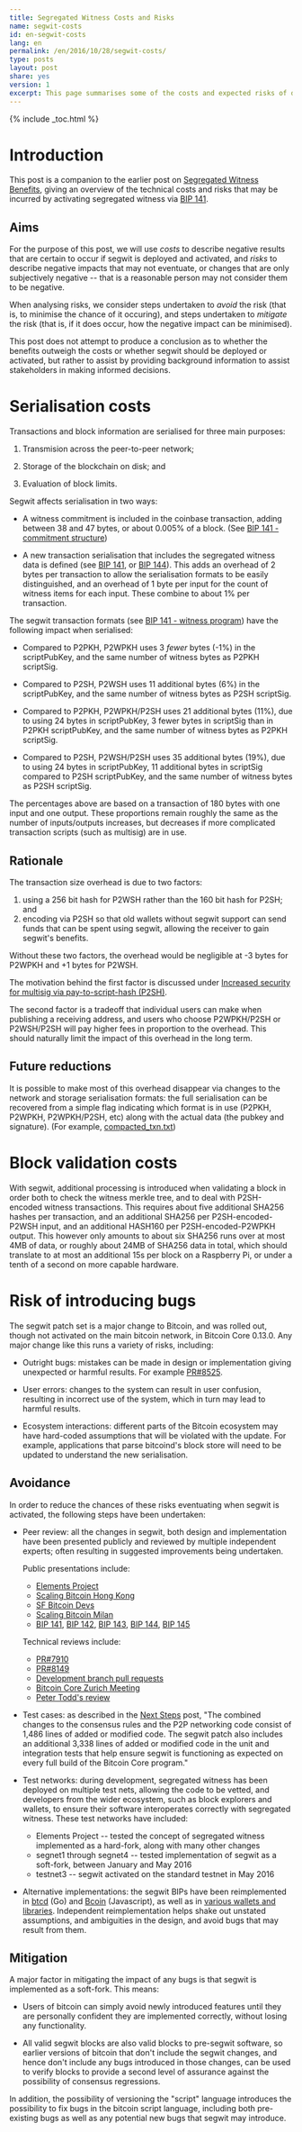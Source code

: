 ```yaml
---
title: Segregated Witness Costs and Risks
name: segwit-costs
id: en-segwit-costs
lang: en
permalink: /en/2016/10/28/segwit-costs/
type: posts
layout: post
share: yes
version: 1
excerpt: This page summarises some of the costs and expected risks of deploying segregated witness.
---
```

{% include _toc.html %}

# Introduction

This post is a companion to the earlier post on [Segregated
Witness Benefits](/en/2016/01/26/segwit-benefits/),
giving an overview of the technical costs and risks that
may be incurred by activating segregated witness via [BIP
141](https://github.com/bitcoin/bips/blob/master/bip-0141.mediawiki).

## Aims

For the purpose of this post, we will use *costs* to describe negative
results that are certain to occur if segwit is deployed and activated,
and *risks* to describe negative impacts that may not eventuate, or
changes that are only subjectively negative -- that is a reasonable
person may not consider them to be negative.

When analysing risks, we consider steps undertaken to *avoid* the risk
(that is, to minimise the chance of it occuring), and steps undertaken to
*mitigate* the risk (that is, if it does occur, how the negative impact
can be minimised).

This post does not attempt to produce a conclusion as to whether the
benefits outweigh the costs or whether segwit should be deployed or
activated, but rather to assist by providing background information to
assist stakeholders in making informed decisions.

# Serialisation costs

Transactions and block information are serialised for three main purposes:

 1. Transmision across the peer-to-peer network;

 2. Storage of the blockchain on disk; and

 3. Evaluation of block limits.

Segwit affects serialisation in two ways:

 * A witness commitment is included in the coinbase transaction,
   adding between 38 and 47 bytes, or about 0.005% of a block.
   (See [BIP 141 - commitment structure](https://github.com/bitcoin/bips/blob/master/bip-0141.mediawiki#commitment-structure))

 * A new transaction serialisation that includes the
   segregated witness data is defined (see [BIP 141](https://github.com/bitcoin/bips/blob/master/bip-0141.mediawiki#Transaction_ID), or [BIP 144](https://github.com/bitcoin/bips/blob/master/bip-0144.mediawiki#Serialization)).
   This adds an overhead of 2 bytes per transaction to allow the
   serialisation formats to be easily distinguished, and an overhead of
   1 byte per input for the count of witness items for each input. These
   combine to about 1% per transaction.

The segwit transaction formats (see [BIP 141 - witness
program](https://github.com/bitcoin/bips/blob/master/bip-0141.mediawiki#witness-program)) have the following impact when serialised:

 * Compared to P2PKH, P2WPKH uses 3 *fewer* bytes (-1%) in the
   scriptPubKey, and the same number of witness bytes as P2PKH scriptSig.

 * Compared to P2SH, P2WSH uses 11 additional bytes (6%) in the
   scriptPubKey, and the same number of witness bytes as P2SH scriptSig.

 * Compared to P2PKH, P2WPKH/P2SH uses 21 additional bytes (11%),
   due to using 24 bytes in scriptPubKey, 3 fewer bytes in scriptSig
   than in P2PKH scriptPubKey, and the same number of witness bytes as
   P2PKH scriptSig.

 * Compared to P2SH, P2WSH/P2SH uses 35 additional bytes (19%),
   due to using 24 bytes in scriptPubKey, 11 additional bytes in scriptSig
   compared to P2SH scriptPubKey, and the same number of witness bytes
   as P2SH scriptSig.

The percentages above are based on a transaction of 180 bytes with one
input and one output. These proportions remain roughly the same as the
number of inputs/outputs increases, but decreases if more complicated
transaction scripts (such as multisig) are in use.

## Rationale

The transaction size overhead is due to two factors:

 1. using a 256 bit hash for P2WSH rather than the 160 bit hash
    for P2SH; and
 2. encoding via P2SH so that old wallets without segwit support
    can send funds that can be spent using segwit, allowing the receiver
    to gain segwit's benefits.

Without these two factors, the overhead would be negligible at -3 bytes
for P2WPKH and +1 bytes for P2WSH.

The motivation behind the first factor is discussed under
[Increased security for multisig via pay-to-script-hash
(P2SH)](/en/2016/01/26/segwit-benefits/#increased-security-for-multisig-via-pay-to-script-hash-p2sh).

The second factor is a tradeoff that individual users can make when
publishing a receiving address, and users who choose P2WPKH/P2SH
or P2WSH/P2SH will pay higher fees in proportion to the overhead.
This should naturally limit the impact of this overhead in the long term.

## Future reductions

It is possible to make most of this overhead disappear via
changes to the network and storage serialisation formats: the
full serialisation can be recovered from a simple flag indicating
which format is in use (P2PKH, P2WPKH, P2WPKH/P2SH, etc) along
with the actual data (the pubkey and signature).  (For example,
[compacted_txn.txt](https://people.xiph.org/~greg/compacted_txn.txt))

# Block validation costs

With segwit, additional processing is introduced when validating
a block in order both to check the witness merkle tree, and to
deal with P2SH-encoded witness transactions. This requires about
five additional SHA256 hashes per transaction, and an additional
SHA256 per P2SH-encoded-P2WSH input, and an additional HASH160 per
P2SH-encoded-P2WPKH output. This however only amounts to about six SHA256
runs over at most 4MB of data, or roughly about 24MB of SHA256 data in
total, which should translate to at most an additional 15s per block on
a Raspberry Pi, or under a tenth of a second on more capable hardware.

# Risk of introducing bugs

The segwit patch set is a major change to Bitcoin, and was rolled out,
though not activated on the main bitcoin network, in Bitcoin Core 0.13.0.
Any major change like this runs a variety of risks, including:

 * Outright bugs: mistakes can be made in design or implementation
   giving unexpected or harmful results. For example
   [PR#8525](https://github.com/bitcoin/bitcoin/pull/8525).

 * User errors: changes to the system can result in user confusion,
   resulting in incorrect use of the system, which in turn may lead to
   harmful results.

 * Ecosystem interactions: different parts of the Bitcoin ecosystem may
   have hard-coded assumptions that will be violated with the update. For
   example, applications that parse bitcoind's block store will need to
   be updated to understand the new serialisation.

## Avoidance

In order to reduce the chances of these risks eventuating when segwit
is activated, the following steps have been undertaken:

 * Peer review: all the changes in segwit, both design and implementation
   have been presented publicly and reviewed by multiple independent
   experts; often resulting in suggested improvements being undertaken.

   Public presentations include:
   - [Elements Project](https://www.elementsproject.org/elements/segregated-witness/)
   - [Scaling Bitcoin Hong Kong](http://diyhpl.us/wiki/transcripts/scalingbitcoin/hong-kong/segregated-witness-and-its-impact-on-scalability/)
   - [SF Bitcoin Devs](https://www.youtube.com/watch?v=NOYNZB5BCHM)
   - [Scaling Bitcoin Milan](http://diyhpl.us/wiki/transcripts/scalingbitcoin/milan/segwit-lessons-learned/)
   - [BIP 141](https://github.com/bitcoin/bips/blob/master/bip-0141.mediawiki),
     [BIP 142](https://github.com/bitcoin/bips/blob/master/bip-0142.mediawiki),
     [BIP 143](https://github.com/bitcoin/bips/blob/master/bip-0143.mediawiki),
     [BIP 144](https://github.com/bitcoin/bips/blob/master/bip-0144.mediawiki),
     [BIP 145](https://github.com/bitcoin/bips/blob/master/bip-0145.mediawiki)

   Technical reviews include:
   - [PR#7910](https://github.com/bitcoin/bitcoin/pull/7910)
   - [PR#8149](https://github.com/bitcoin/bitcoin/pull/8149)
   - [Development branch pull requests](https://github.com/sipa/bitcoin/pulls?utf8=%E2%9C%93&q=is%3Apr%20)
   - [Bitcoin Core Zurich Meeting](https://bitcoincore.org/logs/2016-05-zurich-meeting-notes.html)
   - [Peter Todd's review](https://petertodd.org/2016/segwit-consensus-critical-code-review)

 * Test cases: as described in the [Next Steps](https://bitcoincore.org/en/2016/06/24/segwit-next-steps/#how-segwit-was-tested)
   post, "The combined changes to the consensus rules and the P2P
   networking code consist of 1,486 lines of added or modified code. The
   segwit patch also includes an additional 3,338 lines of added or
   modified code in the unit and integration tests that help ensure
   segwit is functioning as expected on every full build of the Bitcoin
   Core program."

 * Test networks: during development, segregated witness has been deployed
   on multiple test nets, allowing the code to be vetted, and developers
   from the wider ecosystem, such as block explorers and wallets,
   to ensure their software interoperates correctly with segregated
   witness. These test networks have included:
   - Elements Project -- tested the concept of segregated witness
     implemented as a hard-fork, along with many other changes
   - segnet1 through segnet4 -- tested implementation of segwit as a
     soft-fork, between January and May 2016
   - testnet3 -- segwit activated on the standard testnet in May 2016

 * Alternative implementations: the segwit BIPs have been reimplemented in
   [btcd](https://github.com/btcsuite/btcd/pull/656) (Go) and
   [Bcoin](https://medium.com/purse-essays/introducing-bcoin-fdfcb22dfa34) (Javascript),
   as well as in [various wallets and libraries](/en/segwit_adoption/).
   Independent reimplementation helps shake out unstated assumptions, and
   ambiguities in the design, and avoid bugs that may result from them.

## Mitigation

A major factor in mitigating the impact of any bugs is that segwit is
implemented as a soft-fork. This means:

 * Users of bitcoin can simply avoid newly introduced features until
   they are personally confident they are implemented correctly,
   without losing any functionality.

 * All valid segwit blocks are also valid blocks to pre-segwit software,
   so earlier versions of bitcoin that don't include the segwit changes,
   and hence don't include any bugs introduced in those changes, can be
   used to verify blocks to provide a second level of assurance against
   the possibility of consensus regressions.

In addition, the possibility of versioning the "script" language
introduces the possibility to fix bugs in the bitcoin script language,
including both pre-existing bugs as well as any potential new bugs that
segwit may introduce.
